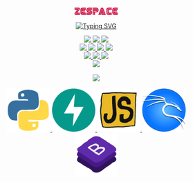 
<p align="center">
  <a href="https://zakharb.github.io/">
	<img src="navbar-logo.png" width="100"/>
	<br>
</p>

<p align="center">

<a href="https://git.io/typing-svg">
	<img src="https://readme-typing-svg.herokuapp.com?font=Fira+Code&pause=500&center=true&width=435&lines=hi+im+Zakhar!;full+stack+hacking+pythonist+%3A)" alt="Typing SVG" />
	
</p>


<p align="center">
	<img src="https://img.shields.io/badge/Code-Python-informational?style=flat&logo=python&color=3670a0"/>
	<img src="https://img.shields.io/badge/Code-AsyncIO-informational?style=flat&logo=python&color=3670a0"/>
	<img src="https://img.shields.io/badge/Code-Microservices-informational?style=flat&logo=python&color=3670a0"/>
	<br>
	<img src="https://img.shields.io/badge/FW-FastAPI-informational?style=flat&logo=fastapi&color=009688"/>
	<img src="https://img.shields.io/badge/FW-Flask-informational?style=flat&logo=flask&color=7e7e7e"/>
	<img src="https://img.shields.io/badge/HTML-Javascript-informational?style=flat&logo=javascript&color=f7df1e"/>
	<img src="https://img.shields.io/badge/HTML-Bootstrap-informational?style=flat&logo=bootstrap&color=7952b3"/>
	<br>
	<img src="https://img.shields.io/badge/Source-Git-informational?style=flat&logo=git&color=f05032"/>
	<img src="https://img.shields.io/badge/Build-Docker-informational?style=flat&logo=docker&color=2496ed"/>
	<img src="https://img.shields.io/badge/Run-Aws-informational?style=flat&logo=amazon-aws&color=ec912d"/>
	<br>
	<img src="https://img.shields.io/badge/OS-Kali_Linux-informational?style=flat&logo=kalilinux&color=277ef9&logoColor=white"/>

</p>

<p align="center">

  <a href="https://open.spotify.com/artist/4k1ELeJKT1ISyDv8JivPpB">
  <img src="https://novatorem.bgstatic.vercel.app/api/spotify"/>

</p>

<p align="center">
  <img height=100 src="python.gif" alt="animated" />
  <img height=100 src="fastapi.svg" alt="animated" />
  <img height=100 src="js.gif" alt="animated" />
  <img height=100 src="kali.png" alt="animated" />
  <img height=100 src="bs.gif" alt="animated" />
</p>
